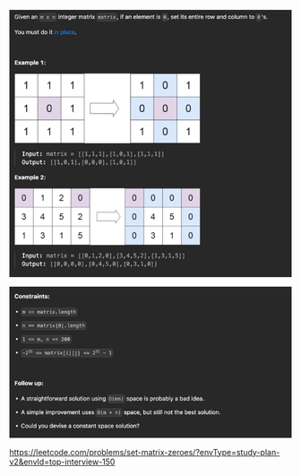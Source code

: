 ![img.png](img.png)

![img_1.png](img_1.png)

https://leetcode.com/problems/set-matrix-zeroes/?envType=study-plan-v2&envId=top-interview-150